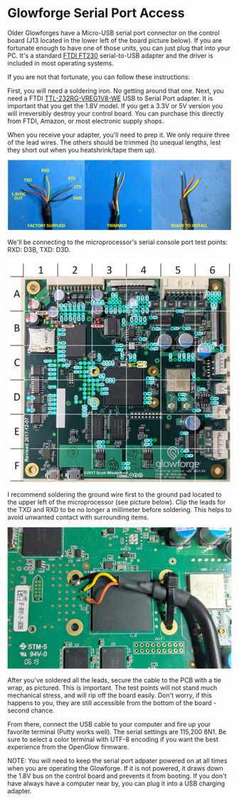 # Glowforge Serial Port Access
Older Glowforges have a Micro-USB serial port connector on the control board (J13 located in the lower left of the board picture below).  If you are fortunate enough to have one of those units, you can just plug that into your PC. It's a standard [FTDI FT230](https://ftdichip.com/products/ft230xq/) serial-to-USB adapter and the driver is included in most operating systems.

If you are not that fortunate, you can follow these instructions:

First, you will need a soldering iron.  No getting around that one.  Next, you need a FTDI [TTL-232RG-VREG1V8-WE](https://www.ftdichip.com/Products/Cables/USBTTLSerial.htm) USB to Serial Port adapter. It is important that you get the 1.8V model.  If you get a 3.3V or 5V version you will irreversibly destroy your control board.  You can purchase this directly from FTDI, Amazon, or most electronic supply shops.

When you receive your adapter, you'll need to prep it.  We only require three of the lead wires.  The others should be trimmed (to unequal lengths, lest they short out when you heatshrink/tape them up).

![CablePrep|690x218](https://raw.githubusercontent.com/ScottW514/forgefirm/master/docs/assets/CablePrep.jpg) 

We'll be connecting to the microprocessor's serial console port test points: RXD: D3B, TXD: D3D.

![Control_PCB_TestPoints|502x500](https://raw.githubusercontent.com/ScottW514/forgefirm/master/docs/assets/Control_PCB_TestPoints.jpg)

I recommend soldering the ground wire first to the ground pad located to the upper left of the microprocessor (see picture below).  Clip the leads for the TXD and RXD to be no longer a millimeter before soldering.  This helps to avoid unwanted contact with surrounding items.

![Connection|690x435](https://raw.githubusercontent.com/ScottW514/forgefirm/master/docs/assets/Connection.jpg)

After you've soldered all the leads, secure the cable to the PCB with a tie wrap, as pictured.  This is important.  The test points will not stand much mechanical stress, and will rip off the board easily.  Don't worry, if this happens to you, they are still accessible from the bottom of the board - second chance.

From there, connect the USB cable to your computer and fire up your favorite terminal (Putty works well).  The serial settings are 115,200 8N1.  Be sure to select a color terminal with UTF-8 encoding if you want the best experience from the OpenGlow firmware.

NOTE: You will need to keep the serial port adpater powered on at all times when you are operating the Glowforge. If it is not powered, it draws down the 1.8V bus on the control board and prevents it from booting. If you don't have always have a computer near by, you can plug it into a USB charging adapter.
